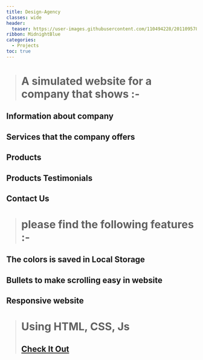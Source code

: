 ```yaml
---
title: Design-Agency
classes: wide
header:
  teaser: https://user-images.githubusercontent.com/110494228/201109578-5a40dd53-febf-4610-9ba9-1575e2a76a9c.jpg
ribbon: MidnightBlue
categories:
  - Projects
toc: true
---
```


> #  A simulated website for a company that shows :-
## Information about company
## Services that the company offers 
## Products 
## Products Testimonials
## Contact Us

> # please find the following features :-
## The colors is saved in Local Storage
## Bullets to make scrolling easy in website 
## Responsive website

> #   Using HTML, CSS, Js 
> ## [Check It Out](https://mohamedadel6.github.io/Design-Agency/)



